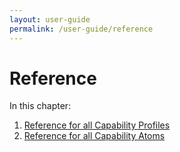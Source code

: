 ```yaml
---
layout: user-guide
permalink: /user-guide/reference
---
```


Reference
============================

In this chapter:
1. [Reference for all Capability Profiles](a3-01-reference-capability-profiles.md)
2. [Reference for all Capability Atoms](a3-02-reference-capability-atoms.md)
